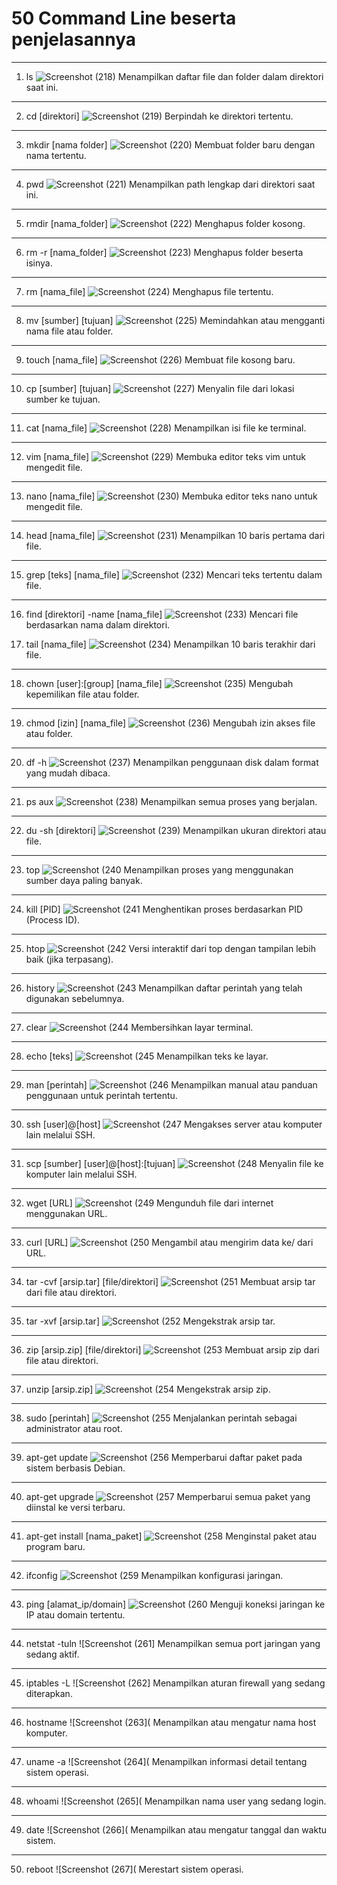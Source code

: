 # 50 Command Line beserta penjelasannya
---
1. ls
   ![Screenshot (218)](https://github.com/NADIRANTS/SISTEM-OPERASI/blob/main/File/WhatsApp%20Image%202024-09-05%20at%2008.57.34.jpeg)
Menampilkan daftar file dan folder dalam direktori saat ini.

---
2. cd [direktori]
   ![Screenshot (219)](https://github.com/NADIRANTS/SISTEM-OPERASI/blob/main/File/WhatsApp%20Image%202024-09-05%20at%2008.58.28.jpeg)
Berpindah ke direktori tertentu.

---
3. mkdir [nama folder]
   ![Screenshot (220)](https://github.com/NADIRANTS/SISTEM-OPERASI/blob/main/File/WhatsApp%20Image%202024-09-05%20at%2008.58.29%20(1).jpeg)
Membuat folder baru dengan nama tertentu.

---
4. pwd
    ![Screenshot (221)](https://github.com/NADIRANTS/SISTEM-OPERASI/blob/main/File/WhatsApp%20Image%202024-09-05%20at%2008.58.29.jpeg)
Menampilkan path lengkap dari direktori saat ini.

---
5. rmdir [nama_folder]
   ![Screenshot (222)](https://github.com/NADIRANTS/SISTEM-OPERASI/blob/main/File/WhatsApp%20Image%202024-09-05%20at%2008.59.13.jpeg)
Menghapus folder kosong.

---
6. rm -r [nama_folder]
   ![Screenshot (223)](https://github.com/NADIRANTS/SISTEM-OPERASI/blob/main/File/WhatsApp%20Image%202024-09-05%20at%2008.59.14%20(1).jpeg)
Menghapus folder beserta isinya.

---
7. rm [nama_file]
   ![Screenshot (224)](https://github.com/NADIRANTS/SISTEM-OPERASI/blob/main/File/WhatsApp%20Image%202024-09-05%20at%2008.59.14.jpeg)
Menghapus file tertentu.

---
8. mv [sumber] [tujuan]
   ![Screenshot (225)](https://github.com/NADIRANTS/SISTEM-OPERASI/blob/main/File/WhatsApp%20Image%202024-09-05%20at%2008.59.49%20(1).jpeg)
Memindahkan atau mengganti nama file atau folder.

---
9. touch [nama_file]
    ![Screenshot (226)](https://github.com/NADIRANTS/SISTEM-OPERASI/blob/main/File/WhatsApp%20Image%202024-09-05%20at%2008.59.49%20(2).jpeg)
Membuat file kosong baru.

---
10. cp [sumber] [tujuan]
     ![Screenshot (227)](https://github.com/NADIRANTS/SISTEM-OPERASI/blob/main/File/WhatsApp%20Image%202024-09-05%20at%2008.59.49.jpeg)
Menyalin file dari lokasi sumber ke tujuan.

---
11. cat [nama_file]
    ![Screenshot (228)](https://github.com/NADIRANTS/SISTEM-OPERASI/blob/main/File/WhatsApp%20Image%202024-09-05%20at%2009.29.28.jpeg)
Menampilkan isi file ke terminal.

---
12. vim [nama_file]
     ![Screenshot (229)](https://github.com/NADIRANTS/SISTEM-OPERASI/blob/main/File/WhatsApp%20Image%202024-09-05%20at%2009.29.29%20(1).jpeg)
Membuka editor teks vim untuk mengedit file.

---
13. nano [nama_file]
     ![Screenshot (230)](https://github.com/NADIRANTS/SISTEM-OPERASI/blob/main/File/WhatsApp%20Image%202024-09-05%20at%2009.29.29.jpeg)
Membuka editor teks nano untuk mengedit file.

---
14. head [nama_file]
   ![Screenshot (231)](https://github.com/NADIRANTS/SISTEM-OPERASI/blob/main/File/WhatsApp%20Image%202024-09-05%20at%2009.29.58.jpeg)
Menampilkan 10 baris pertama dari file.

---
15. grep [teks] [nama_file]
    ![Screenshot (232)](https://github.com/NADIRANTS/SISTEM-OPERASI/blob/main/File/WhatsApp%20Image%202024-09-05%20at%2009.29.59%20(1).jpeg)
Mencari teks tertentu dalam file.

---
16. find [direktori] -name [nama_file]
    ![Screenshot (233)](https://github.com/NADIRANTS/SISTEM-OPERASI/blob/main/File/WhatsApp%20Image%202024-09-05%20at%2009.29.59%20(2).jpeg)
Mencari file berdasarkan nama dalam direktori.

17. tail [nama_file]
    ![Screenshot (234)](https://github.com/NADIRANTS/SISTEM-OPERASI/blob/main/File/WhatsApp%20Image%202024-09-05%20at%2009.29.59.jpeg)
Menampilkan 10 baris terakhir dari file.

---
18. chown [user]:[group] [nama_file]
     ![Screenshot (235)](https://github.com/NADIRANTS/SISTEM-OPERASI/blob/main/File/WhatsApp%20Image%202024-09-05%20at%2009.30.40%20(1).jpeg)
Mengubah kepemilikan file atau folder.

---
19. chmod [izin] [nama_file]
     ![Screenshot (236)](https://github.com/NADIRANTS/SISTEM-OPERASI/blob/main/File/WhatsApp%20Image%202024-09-05%20at%2009.30.40.jpeg)
Mengubah izin akses file atau folder.

---
20. df -h
     ![Screenshot (237)](https://github.com/NADIRANTS/SISTEM-OPERASI/blob/main/File/WhatsApp%20Image%202024-09-05%20at%2009.30.41.jpeg)
Menampilkan penggunaan disk dalam format yang mudah dibaca.

---
21. ps aux
     ![Screenshot (238)](https://github.com/NADIRANTS/SISTEM-OPERASI/blob/main/File/WhatsApp%20Image%202024-09-05%20at%2010.28.00%20(1).jpeg)
Menampilkan semua proses yang berjalan.

---
22. du -sh [direktori]
    ![Screenshot (239)](https://github.com/NADIRANTS/SISTEM-OPERASI/blob/main/File/WhatsApp%20Image%202024-09-05%20at%2010.28.00.jpeg)
Menampilkan ukuran direktori atau file.

---
23. top
    ![Screenshot (240](https://github.com/NADIRANTS/SISTEM-OPERASI/blob/main/File/WhatsApp%20Image%202024-09-05%20at%2010.28.01%20(1).jpeg)
Menampilkan proses yang menggunakan sumber daya paling banyak.

---
24. kill [PID]
    ![Screenshot (241](https://github.com/NADIRANTS/SISTEM-OPERASI/blob/main/File/WhatsApp%20Image%202024-09-05%20at%2010.28.01.jpeg)
Menghentikan proses berdasarkan PID (Process ID).

---
25. htop
    ![Screenshot (242](https://github.com/NADIRANTS/SISTEM-OPERASI/blob/main/File/WhatsApp%20Image%202024-09-05%20at%2010.28.02.jpeg)
Versi interaktif dari top dengan tampilan lebih baik (jika terpasang).

---
26. history
    ![Screenshot (243](https://github.com/NADIRANTS/SISTEM-OPERASI/blob/main/File/WhatsApp%20Image%202024-09-05%20at%2010.40.11.jpeg)
Menampilkan daftar perintah yang telah digunakan sebelumnya.

---
27. clear
    ![Screenshot (244](https://github.com/NADIRANTS/SISTEM-OPERASI/blob/main/File/WhatsApp%20Image%202024-09-05%20at%2010.40.14.jpeg)
Membersihkan layar terminal.

---
28. echo [teks]
    ![Screenshot (245](https://github.com/NADIRANTS/SISTEM-OPERASI/blob/main/File/WhatsApp%20Image%202024-09-05%20at%2010.40.18.jpeg)
Menampilkan teks ke layar.

---
29. man [perintah]
    ![Screenshot (246](https://github.com/NADIRANTS/SISTEM-OPERASI/blob/main/File/WhatsApp%20Image%202024-09-05%20at%2010.40.20.jpeg)
Menampilkan manual atau panduan penggunaan untuk perintah tertentu.

---
30. ssh [user]@[host]
     ![Screenshot (247](https://github.com/NADIRANTS/SISTEM-OPERASI/blob/main/File/WhatsApp%20Image%202024-09-05%20at%2010.40.21.jpeg)
Mengakses server atau komputer lain melalui SSH.

---
31. scp [sumber] [user]@[host]:[tujuan]
    ![Screenshot (248](https://github.com/NADIRANTS/SISTEM-OPERASI/blob/main/File/WhatsApp%20Image%202024-09-05%20at%2010.50.28.jpeg)
Menyalin file ke komputer lain melalui SSH.

---
32. wget [URL]
     ![Screenshot (249](https://github.com/NADIRANTS/SISTEM-OPERASI/blob/main/File/WhatsApp%20Image%202024-09-05%20at%2010.50.31.jpeg)
Mengunduh file dari internet menggunakan URL.

---
33. curl [URL]
    ![Screenshot (250](https://github.com/NADIRANTS/SISTEM-OPERASI/blob/main/File/WhatsApp%20Image%202024-09-05%20at%2010.53.36.jpeg)
Mengambil atau mengirim data ke/ dari URL.

---
34. tar -cvf [arsip.tar] [file/direktori]
    ![Screenshot (251](https://github.com/NADIRANTS/SISTEM-OPERASI/blob/main/File/WhatsApp%20Image%202024-09-05%20at%2010.53.52.jpeg)
Membuat arsip tar dari file atau direktori.

---
35. tar -xvf [arsip.tar]
     ![Screenshot (252](https://github.com/NADIRANTS/SISTEM-OPERASI/blob/main/File/WhatsApp%20Image%202024-09-05%20at%2010.53.53.jpeg)
Mengekstrak arsip tar.

---
36. zip [arsip.zip] [file/direktori]
     ![Screenshot (253](https://github.com/NADIRANTS/SISTEM-OPERASI/blob/main/File/WhatsApp%20Image%202024-09-05%20at%2011.00.13.jpeg)
Membuat arsip zip dari file atau direktori.

---
37. unzip [arsip.zip]
     ![Screenshot (254](https://github.com/NADIRANTS/SISTEM-OPERASI/blob/main/File/WhatsApp%20Image%202024-09-05%20at%2011.00.17.jpeg)
Mengekstrak arsip zip.

---
38. sudo [perintah]
     ![Screenshot (255](https://github.com/NADIRANTS/SISTEM-OPERASI/blob/main/File/WhatsApp%20Image%202024-09-05%20at%2011.00.57.jpeg)
Menjalankan perintah sebagai administrator atau root.

---
39. apt-get update
    ![Screenshot (256](https://github.com/NADIRANTS/SISTEM-OPERASI/blob/main/File/WhatsApp%20Image%202024-09-05%20at%2011.02.22.jpeg)
    Memperbarui daftar paket pada sistem berbasis Debian.

---
40. apt-get upgrade
     ![Screenshot (257](https://github.com/NADIRANTS/SISTEM-OPERASI/blob/main/File/WhatsApp%20Image%202024-09-05%20at%2011.02.24.jpeg)
Memperbarui semua paket yang diinstal ke versi terbaru.

---
41. apt-get install [nama_paket]
    ![Screenshot (258](https://github.com/NADIRANTS/SISTEM-OPERASI/blob/main/File/WhatsApp%20Image%202024-09-05%20at%2011.11.05.jpeg)
Menginstal paket atau program baru.

---
42. ifconfig
    ![Screenshot (259](https://github.com/NADIRANTS/SISTEM-OPERASI/blob/main/File/WhatsApp%20Image%202024-09-05%20at%2011.11.08.jpeg)
Menampilkan konfigurasi jaringan.

---
43. ping [alamat_ip/domain]
    ![Screenshot (260](https://github.com/NADIRANTS/SISTEM-OPERASI/blob/main/File/WhatsApp%20Image%202024-09-05%20at%2011.11.08%20(1).jpeg)
Menguji koneksi jaringan ke IP atau domain tertentu.

---
44. netstat -tuln
    ![Screenshot (261]
Menampilkan semua port jaringan yang sedang aktif.

---
45. iptables -L
    ![Screenshot (262]
Menampilkan aturan firewall yang sedang diterapkan.

---
46. hostname
    ![Screenshot (263](
Menampilkan atau mengatur nama host komputer.

---
47. uname -a
    ![Screenshot (264](
Menampilkan informasi detail tentang sistem operasi.

---
48. whoami
     ![Screenshot (265](
Menampilkan nama user yang sedang login.

---
49. date
    ![Screenshot (266](
Menampilkan atau mengatur tanggal dan waktu sistem.

---
50. reboot
    ![Screenshot (267](
Merestart sistem operasi.
